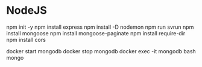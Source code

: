 # NodeJS
npm init -y
npm install express
npm install -D nodemon
npm run svrun
npm install mongoose
npm install mongoose-paginate
npm install require-dir
npm install cors

docker start mongodb
docker stop mongodb
docker exec -it mongodb bash
mongo